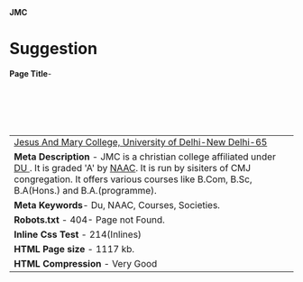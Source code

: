 
<html>
<body>
<b>JMC</b>
<h1> Suggestion </h1>
<background image-"https://www.google.co.in/search?q=background+images&rlz=1C1CHBF_enIN728IN728&espv=2&biw=1242&bih=602&site=webhp&tbm=isch&imgil=Hqw4fcsYVq26ZM%253A%253Bn6QJhYuNHBIAvM%253Bhttp%25253A%25252F%25252Fwww.planwallpaper.com%25252Fbackground&source=iu&pf=m&fir=Hqw4fcsYVq26ZM%253A%252Cn6QJhYuNHBIAvM%252C_&usg=__a0YHZ77Mjo-VcGOlblTfvWAlg0s%3D&ved=0ahUKEwjn7PuW65PSAhVKPY8KHdDNC6gQyjcIMg&ei=TjKlWOeNIcr6vATQm6_ACg#imgrc=Hqw4fcsYVq26ZM:">
<table>
<tr><b>Page Title</b></tr>-<td><u>Jesus And Mary College, University of Delhi-New Delhi-65</u></td> <br>
<tr><td><b>Meta Description</b> - JMC is a christian college affiliated under <u> DU </u>. It is graded 'A' by <u>NAAC</u>. It is run by sisiters of CMJ congregation. It offers various courses like B.Com, B.Sc, B.A(Hons.) and B.A.(programme).</tr></td><br>
<tr><td><b>Meta Keywords</b>- Du, NAAC, Courses, Societies.</tr></td> <br>
<tr><td><b>Robots.txt</b> - 404- Page not Found.</tr></td> <br>
<tr><td><b>Inline Css Test</b> - 214(Inlines)</tr></td><br>
<tr><td><b>HTML Page size</b> - 1117 kb.</tr></td><br>
<tr><td><b>HTML Compression </b>- Very Good</tr></td>
</table>
</body>
</html>
